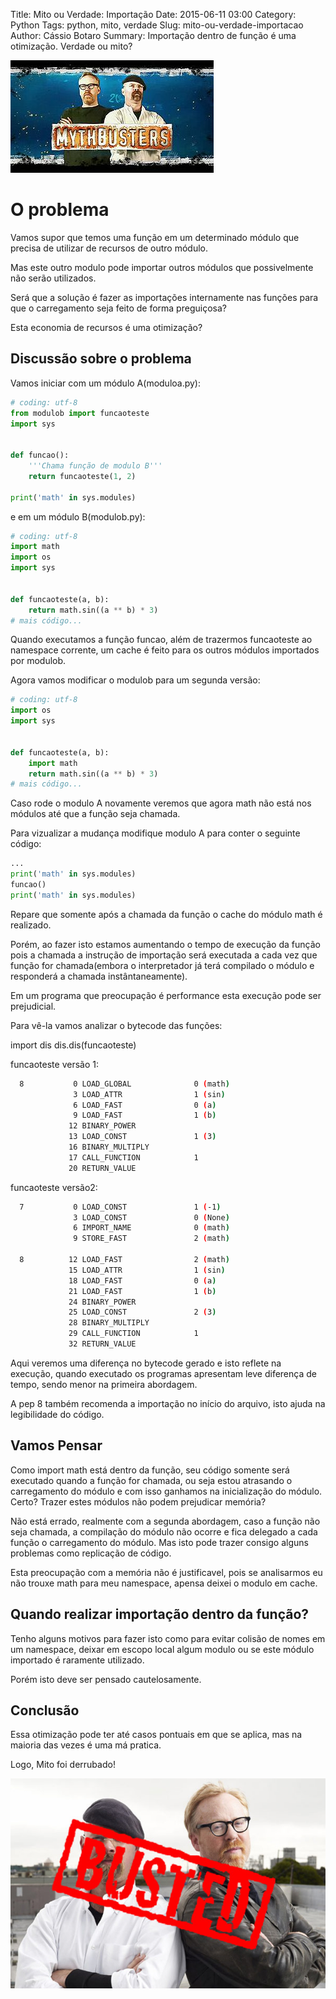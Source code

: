 Title: Mito ou Verdade: Importação
Date: 2015-06-11 03:00
Category: Python
Tags: python, mito, verdade
Slug: mito-ou-verdade-importacao
Author: Cássio Botaro
Summary: Importação dentro de função é uma otimização. Verdade ou mito?

![mythbusters](../images/MythBusters-Logo.jpg)

# O problema
Vamos supor que temos uma função em um determinado módulo que precisa de utilizar de recursos de outro módulo.

Mas este outro modulo pode importar outros módulos que possivelmente não serão utilizados.

Será que a solução é fazer as importações internamente nas funções para que o carregamento seja feito de forma preguiçosa?

Esta economia de recursos é uma otimização?

## Discussão sobre o problema

Vamos iniciar com um módulo A(moduloa.py):

```python
# coding: utf-8
from modulob import funcaoteste
import sys


def funcao():
    '''Chama função de modulo B'''
    return funcaoteste(1, 2)

print('math' in sys.modules)
```

e em um módulo B(modulob.py):

```python
# coding: utf-8
import math
import os
import sys


def funcaoteste(a, b):
    return math.sin((a ** b) * 3)
# mais código...
```
Quando executamos a função funcao, além de trazermos funcaoteste ao namespace corrente, um cache é feito para os outros módulos importados por modulob.

Agora vamos modificar o modulob para um segunda versão:

```python
# coding: utf-8
import os
import sys


def funcaoteste(a, b):
    import math
    return math.sin((a ** b) * 3)
# mais código...
```

Caso rode o modulo A novamente veremos que agora math não está nos módulos até que a função seja chamada.

Para vizualizar a mudança modifique modulo A para conter o seguinte código:

```python
...
print('math' in sys.modules)
funcao()
print('math' in sys.modules)
```
Repare que somente após a chamada da função o cache do módulo math é realizado.

Porém, ao fazer isto estamos aumentando o tempo de execução da função pois a chamada a instrução de importação será executada a cada vez que função for chamada(embora o interpretador já terá compilado o módulo e responderá a chamada instântaneamente).

Em um programa que preocupação é performance esta execução pode ser prejudicial.

Para vê-la  vamos analizar o bytecode das funções:

import dis
dis.dis(funcaoteste)

funcaoteste versão 1:
```bash
  8           0 LOAD_GLOBAL              0 (math)
              3 LOAD_ATTR                1 (sin)
              6 LOAD_FAST                0 (a)
              9 LOAD_FAST                1 (b)
             12 BINARY_POWER
             13 LOAD_CONST               1 (3)
             16 BINARY_MULTIPLY
             17 CALL_FUNCTION            1
             20 RETURN_VALUE
```

funcaoteste versão2:
```bash
  7           0 LOAD_CONST               1 (-1)
              3 LOAD_CONST               0 (None)
              6 IMPORT_NAME              0 (math)
              9 STORE_FAST               2 (math)

  8          12 LOAD_FAST                2 (math)
             15 LOAD_ATTR                1 (sin)
             18 LOAD_FAST                0 (a)
             21 LOAD_FAST                1 (b)
             24 BINARY_POWER
             25 LOAD_CONST               2 (3)
             28 BINARY_MULTIPLY
             29 CALL_FUNCTION            1
             32 RETURN_VALUE
```


Aqui veremos uma  diferença no bytecode  gerado e isto reflete na execução, quando executado os programas apresentam leve diferença de tempo, sendo menor na primeira abordagem.

A pep 8 também recomenda a importação no início do arquivo, isto ajuda na legibilidade do código.

## Vamos Pensar
Como import math está dentro da função, seu código somente será executado quando a função for chamada, ou seja estou atrasando o carregamento do módulo e com isso ganhamos na inicialização do módulo. Certo? Trazer estes módulos não podem prejudicar memória?

Não está errado, realmente com a segunda abordagem, caso a função não seja chamada, a compilação do módulo não ocorre e fica delegado a cada função o carregamento do módulo. Mas isto pode trazer consigo alguns problemas como replicação de código.

Esta preocupação com a memória não é justificavel, pois se analisarmos eu não trouxe math para meu namespace, apensa deixei o modulo em cache.

## Quando realizar importação dentro da função?
Tenho alguns motivos para fazer isto como para evitar colisão de nomes em um namespace, deixar em escopo local algum modulo ou se este módulo importado é raramente utilizado.

Porém isto deve ser pensado cautelosamente.

## Conclusão
Essa otimização pode ter até casos pontuais em que se aplica, mas na maioria das vezes é uma má pratica.

Logo, Mito foi derrubado!

![busted](../images/busted.jpg)
